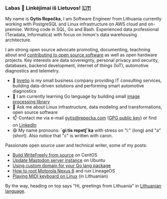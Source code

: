 ### Labas 👋 Linkėjimai iš Lietuvos! 🇱🇹

My name is **Gytis Repečka**, I am Software Engineer from Lithuania currently working with PostgreSQL and Linux infrastructure on AWS cloud and on-premise. Writing code in SQL, Go and Bash. Experienced data professional (Teradata, Informatica) with focus on Inmon's data warehousing architecture.

I am strong open source advocate promoting, documenting, teachning about and [contributing to open source software](https://fedi.dev/gytis/open-source) as well as open hardware projects. Key interests are data sovereignty, personal privacy and security, databases, backend development, internet of things (IoT), automotive diagnostics and telemetry.

- 🔭 [Inretio](https://inret.io/) is my small business company providing IT consulting services, building data-driven solutions and performing smart automotive diagnostics
- 🌱 I am currently learning Go language by building small [image processing library](https://fedi.dev/webimg/)
- 💬 Ask me about Linux infrastructure, data modeling and transformations, open source software
- 📫 Contact me via e-mail gytis@repecka.com ([GPG public key](https://source.gyt.is/gytisrepecka/keys/src/branch/master/gytis_repecka_com_public.asc)) or find on [LinkedIn](https://www.linkedin.com/in/gytisrepecka/)
- 😄 My name pronouns: **´giːtis repetʃ´ka** with stress on "i:" (long) and "a" (short). Also notice that "c" is written with caron.

Passionate open source user and technical writer, some of my posts:

- [Build WriteFreely from source](https://fedi.dev/gytis/build-writefreely-from-source) on CentOS
- [Update Mastodon server instance](https://fedi.dev/gytis/update-mastodon-server-instance) on Ubuntu
- [Using custom domain for your Go lang package](https://inretio.dev/2020/06/16/using-custom-domain-for-your-go-lang-package/)
- [How to root Motorola Nexus 6](https://blog.gyt.is/2016/07/28/how-to-root-motorola-nexus-6-shamu/) and run LineageOS
- [Playing MIDI keyboard on Linux](https://blog.gyt.is/lt/2015/04/10/kaip-groti-kompiuteriu-midi-klaviaturos-konfiguravimas/) (in Lithuanian)

By the way, heading on top says "Hi, greetings from Lithuania" in [Lithuanian language](https://en.wikipedia.org/wiki/Lithuanian_language).
